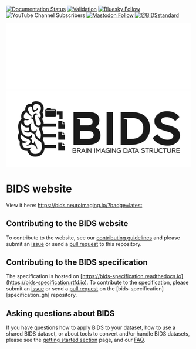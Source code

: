 [![Documentation Status](https://readthedocs.org/projects/bids-website/badge/?version=latest)](https://bids.neuroimaging.io/?badge=latest)
[![Validation](https://github.com/bids-standard/bids-website/actions/workflows/validation.yml/badge.svg?branch=main)](https://github.com/bids-standard/bids-website/actions/workflows/validation.yml)
[![Bluesky Follow](https://img.shields.io/badge/bluesky-Follow_bidsstandard-blue?logo=bluesky)](https://bsky.app/profile/bidsstandard.bsky.social)
![YouTube Channel Subscribers](https://img.shields.io/youtube/channel/subscribers/UCxZUcYfd_nvIVWAbzRB1tlw)
[![Mastodon Follow](https://img.shields.io/mastodon/follow/109520103085644521?domain=https%3A%2F%2Ffosstodon.org%2F)](https://fosstodon.org/@bidsstandard)
[![@BIDSstandard](https://img.shields.io/twitter/follow/bidsstandard.svg?style=social)](https://x.com/BIDSstandard)

<img
    src="https://github.com/bids-standard/bids-specification/blob/master/BIDS_logo/BIDS_logo_white_transparent_background_crop.png#gh-dark-mode-only"
    alt="bids-logo"
    width="600"
/>
<img
    src="https://github.com/bids-standard/bids-specification/blob/master/BIDS_logo/BIDS_logo_black_transparent_background_crop.png#gh-light-mode-only"
    alt="bids-logo"
    width="600"
/>

# BIDS website

<!-- This is the repository for the Brain Imaging Data Structure (BIDS) website that is hosted at <https://bids.neuroimaging.io>. -->

View it here: https://bids.neuroimaging.io/?badge=latest

## Contributing to the BIDS website

To contribute to the website,
see our [contributing guidelines](./CONTRIBUTING.md)
and please submit an [issue](https://github.com/bids-standard/bids-website/issues)
or send a [pull request](https://github.com/bids-standard/bids-website/pulls) to this repository.

## Contributing to the BIDS specification

The specification is hosted on [https://bids-specification.readthedocs.io](https://bids-specification.rtfd.io).
To contribute to the specification,
please submit an [issue](https://github.com/bids-standard/bids-specification/issues)
or send a [pull request](https://github.com/bids-standard/bids-specification/pulls)
on the [bids-specification][specification_gh] repository.

## Asking questions about BIDS

If you have questions how to apply BIDS to your dataset,
how to use a shared BIDS dataset,
or about tools to convert and/or handle BIDS datasets,
please see the [getting started section](https://bids.neuroimaging.io/getting_started/index.html) page,
and our [FAQ](https://bids.neuroimaging.io/faq/index.html).
